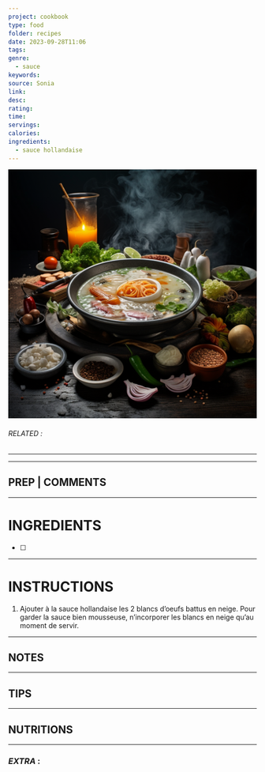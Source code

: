 ```yaml
---
project: cookbook
type: food
folder: recipes
date: 2023-09-28T11:06
tags: 
genre:
  - sauce
keywords: 
source: Sonia
link: 
desc: 
rating: 
time: 
servings: 
calories: 
ingredients:
  - sauce hollandaise
---
```


![IMAGE](_default.png)

###### *RELATED* : 
---


---
## PREP | COMMENTS



---
# INGREDIENTS

- [ ] 

---
# INSTRUCTIONS

1. Ajouter à la sauce hollandaise les 2 blancs d’oeufs battus en neige. Pour garder la sauce bien mousseuse, n’incorporer les blancs en neige qu’au moment de servir.

---
## NOTES



---
## TIPS



---
## NUTRITIONS



---
### *EXTRA* :



